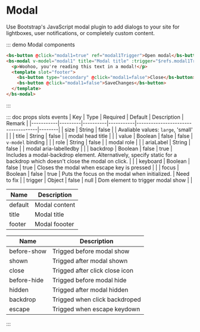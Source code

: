 <script>
export default {
  data () {
    return {
      modal1: false
    }
  }
}
</script>
# Modal
Use Bootstrap's JavaScript modal plugin to add dialogs to your site for lightboxes, user notifications, or completely custom content.

::: demo Modal components
```html
<bs-button @click="modal1=true" ref="modal1Trigger">Open modal</bs-button>
<bs-modal v-model="modal1" title="Modal title" :trigger="$refs.modal1Trigger">
  <p>Woohoo, you're reading this text in a modal!</p>
  <template slot="footer">
    <bs-button type="secondary" @click="modal1=false">Close</bs-button>
    <bs-button @click="modal1=false">SaveChanges</bs-button>
  </template>
</bs-modal>
```
:::

::: doc props slots events
| Key       | Type    | Required | Default   | Description                        | Remark |
|-----------|---------|----------|-----------|------------------------------------|--------|
| size      | String  | false    |           | Avaliable values: `large`, 'small' |        |
| title     | String  | false    |           | modal head title                   |        |
| value     | Boolean | false    | false     | `v-model` binding                  |        |
| role      | String  | false    |           | modal role                         |        |
| ariaLabel | String  | false    |           | modal aria-labelledby              |        |
| backdrop  | Boolean | false    | true      | Includes a modal-backdrop element. Alternatively, specify static for a backdrop which doesn't close the modal on click.      |         |
| keyboard  | Boolean | false    | true      | Closes the modal when escape key is pressed |        |
| focus     | Boolean | false    | true      | Puts the focus on the modal when initialized. | Need to fix |
| trigger   | Object  | false    | null      | Dom element to trigger modal show  |        |

| Name      | Description     |
|-----------|-----------------|
| default   | Modal content   |
| title     | Modal title     |
| footer    | Modal foooter   |

| Name          | Description                     |
|---------------|---------------------------------|
| before-show   | Trigged before modal show       |
| shown         | Trigged after modal shown       |
| close         | Trigged after click close icon  |
| before-hide   | Trigged before modal hide       |
| hidden        | Trigged after modal hidden      |
| backdrop      | Trigged when click backdroped   |
| escape        | Trigged when escape keydown     |
:::
